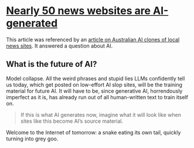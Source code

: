 # [Nearly 50 news websites are AI-generated](https://www.theguardian.com/technology/2023/may/08/ai-generated-news-websites-study)

This article was referenced by an [article on Australian AI clones of local news sites](../../../2025/10/14/crikey-worthview-group-toowoomba-minute-ai.md). It answered a question about AI.

## What is the future of AI?

Model collapse. All the weird phrases and stupid lies LLMs confidently tell us today, which get posted on low-effort AI slop sites, will be the training material for future AI. It will have to be, since generative AI, horrendously imperfect as it is, has already run out of all human-written text to train itself on.

> If this is what AI generates now, imagine what it will look like when sites like this become AI’s source material.

Welcome to the Internet of tomorrow: a snake eating its own tail, quickly turning into grey goo. 
